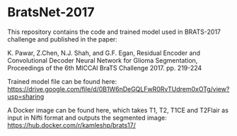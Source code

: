 # BratsNet-2017
This repository contains the code and trained model used in BRATS-2017 challenge and published in the paper:

K. Pawar, Z.Chen, N.J. Shah, and G.F. Egan, Residual Encoder and Convolutional Decoder Neural Network for Glioma Segmentation, Proceedings of the 6th MICCAI BraTS Challenge 2017. pp. 219-224

Trained model file can be found here:
https://drive.google.com/file/d/0B1W6nDeGQLFwR0RvTUdrem0xOTg/view?usp=sharing

A Docker image can be found here, which takes T1, T2, T1CE and T2Flair as input in Nifti format and outputs the segmented image:
https://hub.docker.com/r/kamleshp/brats17/
